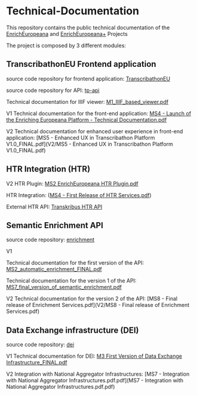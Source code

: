 # Technical-Documentation

This repository contains the public technical documentation of the [EnrichEuropeana](https://pro.europeana.eu/project/enrich-europeana)  and [EnrichEuropeana+](https://pro.europeana.eu/project/enricheuropeana)  Projects

The project is composed by 3 different modules:

## TranscribathonEU Frontend application

source code repository for frontend application: [TranscribathonEU](https://github.com/EnrichEuropeana/transcribathonEU)

source code repository for API: [tp-api](https://github.com/EnrichEuropeana/tp-api)

Technical documentation for IIIF viewer: [M1_IIIF_based_viewer.pdf](V1/M1_IIIF_based_viewer.pdf)

V1 
Technical documentation for the front-end application: [MS4 - Launch of the Enriching Europeana Platform - Technical Documentation.pdf](https://github.com/EnrichEuropeana/Technical-Documentation/blob/master/MS4%20-%20Launch%20of%20the%20Enriching%20Europeana%20Platform%20-%20Technical%20Documentation.pdf)

V2
Technical documentation for enhanced user experience in front-end application: [MS5 - Enhanced UX in Transcribathon Platform V1.0_FINAL.pdf](V2/MS5 - Enhanced UX in Transcribathon Platform V1.0_FINAL.pdf)

## HTR Integration (HTR)
V2 
HTR Plugin: [MS2 EnrichEuropeana HTR Plugin.pdf](V2/MS2%20EnrichEuropeana%2B%20HTR%20Plugin.pdf)

HTR Integration: ([MS4 - First Release of HTR Services.pdf](https://github.com/EnrichEuropeana/Technical-Documentation/blob/master/V2/MS4%20-%20First%20Release%20of%20HTR%20Services.pdf))

External HTR API: [Transkribus HTR API](https://readcoop.eu/transkribus/docu/rest-api/htr-api/) 

## Semantic Enrichment API
source code repository: [enrichment](https://github.com/EnrichEuropeana/enrichment)

V1 

Technical documentation for the first version of the API: [MS2_automatic_enrichment_FINAL.pdf](V1/MS2_automatic_enrichment_FINAL.pdf)

Technical documentation for the version 1 of the API: [MS7_final_version_of_semantic_enrichment.pdf](V1/MS7_final_version_of_semantic_enrichment.pdf)

V2
Technical documentation for the version 2 of the API: [MS8 - Final release of Enrichment Services.pdf](V2/MS8 - Final release of Enrichment Services.pdf)


## Data Exchange infrastructure (DEI)

source code repository: [dei](https://github.com/EnrichEuropeana/dei)

V1
Technical documentation for DEI: [M3 First Version of Data Exchange Infrastructure_FINAL.pdf](https://github.com/EnrichEuropeana/Technical-Documentation/blob/master/M3%20First%20Version%20of%20Data%20Exchange%20Infrastructure_FINAL.pdf)

V2
Integration with National Aggregator Infrastructures: [MS7 - Integration with National Aggregator Infrastructures.pdf.pdf](MS7 - Integration with National Aggregator Infrastructures.pdf.pdf)
